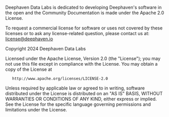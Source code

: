 Deephaven Data Labs is dedicated to developing Deephaven's software in the open
and the Community Documentation is made under the Apache 2.0 License.

To request a commercial license for software or uses not covered by these
licenses or to ask any license-related question, please contact us at:
[license@deephaven.io](mailto:license@deephaven.io)

Copyright 2024 Deephaven Data Labs

Licensed under the Apache License, Version 2.0 (the "License");
you may not use this file except in compliance with the License.
You may obtain a copy of the License at

       http://www.apache.org/licenses/LICENSE-2.0

Unless required by applicable law or agreed to in writing, software
distributed under the License is distributed on an "AS IS" BASIS,
WITHOUT WARRANTIES OR CONDITIONS OF ANY KIND, either express or implied.
See the License for the specific language governing permissions and
limitations under the License.
